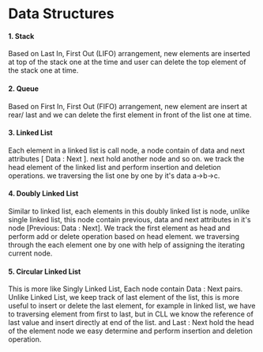 # Data Structures

#### 1. Stack

Based on Last In, First Out (LIFO) arrangement, new elements are inserted at top of the stack one at the time and user can delete the top element of the stack one at time.

#### 2. Queue

Based on First In, First Out (FIFO) arrangement, new element are insert at rear/ last and we can delete the first element in front of the list one at time.

#### 3. Linked List

Each element in a linked list is call node, a node contain of data and next attributes \[ Data : Next ]. next hold another node and so on. we track the head element of the linked list and perform insertion and deletion operations. we traversing the list one by one by it's data a→b→c.

#### 4. Doubly Linked List

Similar to linked list, each elements in this doubly linked list is node, unlike single linked list, this node contain previous, data and next attributes in it's node \[Previous: Data : Next]. We track the first element as head and perform add or delete operation based on head element. we traversing through the each element one by one with help of assigning the iterating current node.

#### 5. Circular Linked List

This is more like Singly Linked List, Each node contain Data : Next pairs. Unlike Linked List, we keep track of last element of the list, this is more useful to insert or delete the last element, for example in linked list, we have to traversing element from first to last, but in CLL we know the reference of last value and insert directly at end of the list. and Last : Next hold the head of the element node we easy determine and perform insertion and deletion operation.